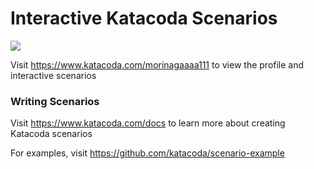 # Interactive Katacoda Scenarios

[![](http://shields.katacoda.com/katacoda/morinagaaaa111/count.svg)](https://www.katacoda.com/morinagaaaa111 "Get your profile on Katacoda.com")

Visit https://www.katacoda.com/morinagaaaa111 to view the profile and interactive scenarios

### Writing Scenarios
Visit https://www.katacoda.com/docs to learn more about creating Katacoda scenarios

For examples, visit https://github.com/katacoda/scenario-example
